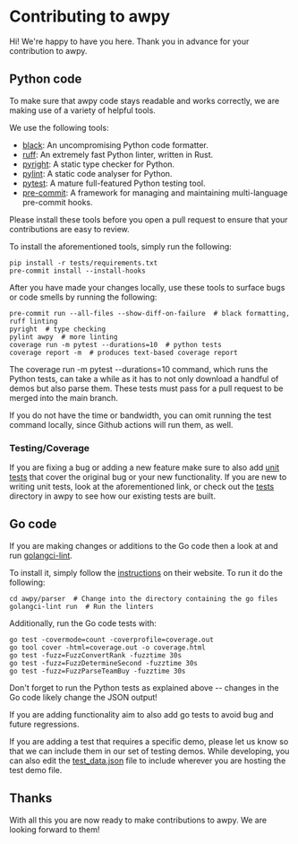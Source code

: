 # Contributing to awpy

Hi! We're happy to have you here. Thank you in advance for your contribution to awpy.

## Python code

To make sure that awpy code stays readable and works correctly, we are making use of a variety of helpful tools.

We use the following tools:

- [black](https://github.com/psf/black): An uncompromising Python code formatter.
- [ruff](https://github.com/astral-sh/ruff): An extremely fast Python linter, written in Rust.
- [pyright](https://github.com/microsoft/pyright): A static type checker for Python.
- [pylint](https://github.com/pylint-dev/pylint): A static code analyser for Python.
- [pytest](https://docs.pytest.org/en/7.4.x/): A mature full-featured Python testing tool.
- [pre-commit](https://pre-commit.com/): A framework for managing and maintaining multi-language pre-commit hooks.

Please install these tools before you open a pull request to ensure that your contributions are easy to review.

To install the aforementioned tools, simply run the following:
```shell
pip install -r tests/requirements.txt
pre-commit install --install-hooks
```

After you have made your changes locally, use these tools to surface bugs or code smells by running the following:

```shell
pre-commit run --all-files --show-diff-on-failure  # black formatting, ruff linting
pyright  # type checking
pylint awpy  # more linting
coverage run -m pytest --durations=10  # python tests
coverage report -m  # produces text-based coverage report
```

The coverage run -m pytest --durations=10 command, which runs the Python tests, can take a while as it has to not only download a handful of demos but also parse them. These tests must pass for a pull request to be merged into the main branch.

If you do not have the time or bandwidth, you can omit running the test command locally, since Github actions will run them, as well.

### Testing/Coverage

If you are fixing a bug or adding a new feature make sure to also add [unit tests](https://en.wikipedia.org/wiki/Unit_testing)
that cover the original bug or your new functionality.
If you are new to writing unit tests, look at the aforementioned link, or check out the [tests](tests) directory in awpy to see how our existing tests are built.

## Go code

If you are making changes or additions to the Go code then a look at and run
[golangci-lint](https://github.com/golangci/golangci-lint).

To install it, simply follow the [instructions](https://golangci-lint.run/usage/install/#local-installation) on their website.
To run it do the following:

```
cd awpy/parser  # Change into the directory containing the go files
golangci-lint run  # Run the linters
```

Additionally, run the Go code tests with:
```
go test -covermode=count -coverprofile=coverage.out
go tool cover -html=coverage.out -o coverage.html
go test -fuzz=FuzzConvertRank -fuzztime 30s
go test -fuzz=FuzzDetermineSecond -fuzztime 30s
go test -fuzz=FuzzParseTeamBuy -fuzztime 30s
```

Don't forget to run the Python tests as explained above -- changes in the Go code likely change the JSON output!

If you are adding functionality aim to also add go tests to avoid bug and future regressions.

If you are adding a test that requires a specific demo, please let us know so that we can include them in our set of testing demos.
While developing, you can also edit the [test_data.json](/tests/test_data.json) file to include wherever you are hosting the test demo file.


## Thanks

With all this you are now ready to make contributions to awpy. We are looking forward to them!
